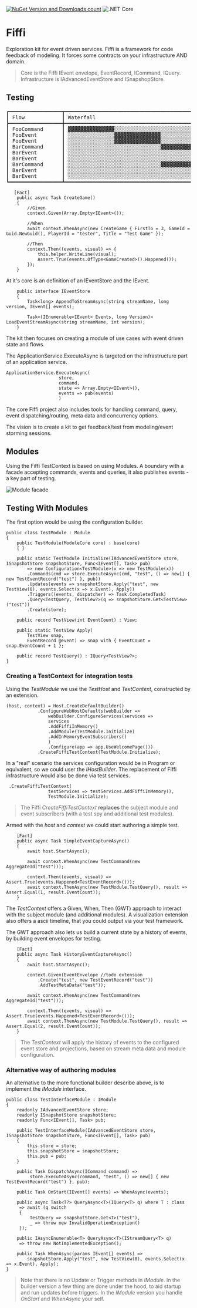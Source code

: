 [![NuGet Version and Downloads count](https://buildstats.info/nuget/Fiffi?includePreReleases=true)](https://www.nuget.org/packages/Fiffi/)
![.NET Core](https://github.com/perokvist/Fiffi/workflows/.NET%20Core/badge.svg)

# Fiffi

Exploration kit for event driven services. Fiffi is a framework for code feedback of modeling. It forces some contracts on your infrastructure AND domain.

> Core is the Fiffi IEvent envelope, EventRecord, ICommand, IQuery. Infrastructure is IAdvancedEventStore and ISnapshopStore.

## Testing

<pre>
┏━━━━━━━━━━━━━━━━━┳━━━━━━━━━━━━━━━━━━━━━━━━━━━━━━━━━━━━━━━━━━━━━━━━━━━━━━━━━━━━━━━━━━━┳━━━━━━┳━━━━━━━━━━━━━━━━━━┓
┃ Flow            ┃ Waterfall                                                         ┃ Time ┃ Aggregate        ┃
┣━━━━━━━━━━━━━━━━━╋━━━━━━━━━━━━━━━━━━━━━━━━━━━━━━━━━━━━━━━━━━━━━━━━━━━━━━━━━━━━━━━━━━━╋━━━━━━╋━━━━━━━━━━━━━━━━━━┫
┃ FooCommand      ┃ ▓▓▓▓▓▓▓▓▓▓▓▓▓▓▓░░░░░░░░░░░░░░░░░░░░░░░░░░░░░░░░░░░░░░░░░░░░░      ┃ 0    ┃ 99a9c841-ebd9-4d ┃
┃ FooEvent        ┃ ░░░░░░░░░░░░░░░▓▓▓▓▓▓▓▓▓▓▓▓▓▓▓░░░░░░░░░░░░░░░░░░░░░░░░░░░░░░      ┃ 1    ┃ 99a9c841-ebd9-4d ┃
┃ FooEvent        ┃ ░░░░░░░░░░░░░░░▓▓▓▓▓▓▓▓▓▓▓▓▓▓▓░░░░░░░░░░░░░░░░░░░░░░░░░░░░░░      ┃ 1    ┃ 4cbcde1d-f12d-42 ┃
┃ BarCommand      ┃ ░░░░░░░░░░░░░░░░░░░░░░░░░░░░░░▓▓▓▓▓▓▓▓▓▓▓▓▓▓▓░░░░░░░░░░░░░░░      ┃ 2    ┃ 5800daa3-a109-4d ┃
┃ BarEvent        ┃ ░░░░░░░░░░░░░░░░░░░░░░░░░░░░░░░░░░░░░░░░░░░░░▓▓▓▓▓▓▓▓▓▓▓▓▓▓▓      ┃ 3    ┃ 5800daa3-a109-4d ┃
┃ BarEvent        ┃ ░░░░░░░░░░░░░░░░░░░░░░░░░░░░░░░░░░░░░░░░░░░░░▓▓▓▓▓▓▓▓▓▓▓▓▓▓▓      ┃ 3    ┃ a5c155cb-3f2d-4a ┃
┃ BarCommand      ┃ ░░░░░░░░░░░░░░░░░░░░░░░░░░░░░░▓▓▓▓▓▓▓▓▓▓▓▓▓▓▓░░░░░░░░░░░░░░░      ┃ 2    ┃ f20ba848-44f1-45 ┃
┃ BarEvent        ┃ ░░░░░░░░░░░░░░░░░░░░░░░░░░░░░░░░░░░░░░░░░░░░░▓▓▓▓▓▓▓▓▓▓▓▓▓▓▓      ┃ 3    ┃ f20ba848-44f1-45 ┃
┃ BarEvent        ┃ ░░░░░░░░░░░░░░░░░░░░░░░░░░░░░░░░░░░░░░░░░░░░░▓▓▓▓▓▓▓▓▓▓▓▓▓▓▓      ┃ 3    ┃ 21e1360f-13af-45 ┃
┗━━━━━━━━━━━━━━━━━┻━━━━━━━━━━━━━━━━━━━━━━━━━━━━━━━━━━━━━━━━━━━━━━━━━━━━━━━━━━━━━━━━━━━┻━━━━━━┻━━━━━━━━━━━━━━━━━━┛
</pre>

       [Fact]
        public async Task CreateGame()
        {
            //Given
            context.Given(Array.Empty<IEvent>());

            //When
            await context.WhenAsync(new CreateGame { FirstTo = 3, GameId = Guid.NewGuid(), PlayerId = "tester", Title = "Test Game" });

            //Then  
            context.Then((events, visual) => {
                this.helper.WriteLine(visual);
                Assert.True(events.OfType<GameCreated>().Happened());
            });
        }

At it's core is an definition of an IEventStore and the IEvent.

```
	public interface IEventStore
	{
		Task<long> AppendToStreamAsync(string streamName, long version, IEvent[] events);

		Task<(IEnumerable<IEvent> Events, long Version)> LoadEventStreamAsync(string streamName, int version);
	}
```

The kit then focuses on creating a module of use cases with event driven state and flows.

The ApplicationService.ExecuteAsync is targeted on the infrastructure part of an application service.

```
ApplicationService.ExecuteAsync(
					store,
					command,
					state => Array.Empty<IEvent>(),
					events => pub(events)
					)
```

The core Fiffi project also includes tools for handling command, query, event dispatching/routing, meta data and concurrency options.

The vision is to create a kit to get feedback/test from modeling/event storming sessions.


## Modules

Using the Fiffi TestContext is based on using Modules. A boundary with a facade accepting commands, events and queries, it also publishes events - a key part of testing. 

![Module facade](assets/module_facade.png)

## Testing With Modules

The first option would be using the configuration builder.

```
public class TestModule : Module
{
    public TestModule(ModuleCore core) : base(core)
    { }

    public static TestModule Initialize(IAdvancedEventStore store, ISnapshotStore snapshotStore, Func<IEvent[], Task> pub)
        => new Configuration<TestModule>(x => new TestModule(x))
        .Commands(cmd => store.ExecuteAsync(cmd, "test", () => new[] { new TestEventRecord("test") }, pub))
        .Updates(events => snapshotStore.Apply("test", new TestView(0), events.Select(x => x.Event), Apply))
        .Triggers((events, dispatcher) => Task.CompletedTask)
        .Query<TestQuery, TestView?>(q => snapshotStore.Get<TestView>("test"))
        .Create(store);

    public record TestView(int EventCount) : View;

    public static TestView Apply(
        TestView snap,
        EventRecord @event) => snap with { EventCount = snap.EventCount + 1 };

    public record TestQuery() : IQuery<TestView?>;
}
```

### Creating a TestContext for integration tests

Using the *TestModule* we use the *TestHost* and *TextContext*, constructed by an extension.

```
(host, context) = Host.CreateDefaultBuilder()
            .ConfigureWebHostDefaults(webBuilder =>
                webBuilder.ConfigureServices(services =>
                services
                .AddFiffiInMemory()
                .AddModule(TestModule.Initialize)
                .AddInMemoryEventSubscribers()
                )
                .Configure(app => app.UseWelcomePage()))
            .CreateFiffiTestContext(TestModule.Initialize);
```

In a "real" scenario the services configuration would be in Program or equivalent, so we could user the *IHostBuilder*. The replacement of Fiffi infrastructure would also be done via test services.

```
 .CreateFiffiTestContext(
                testServices => testServices.AddFiffiInMemory(), 
                TestModule.Initialize);
```

> The Fiffi *CreateFiffiTestContext* **replaces** the subject module and event subscribers (with a test spy and additional test modules). 


Armed with the *host* and *context* we could start authoring a simple test.

```
    [Fact]
    public async Task SimpleEventCaptureAsync()
    {
        await host.StartAsync();

        await context.WhenAsync(new TestCommand(new AggregateId("test")));

        context.Then((events, visual) => Assert.True(events.Happened<TestEventRecord>()));
        await context.ThenAsync(new TestModule.TestQuery(), result => Assert.Equal(1, result.EventCount));
    }
```

The *TestContext* offers a Given, When, Then (GWT) approach to interact with the subject module (and additional modules). A visualization extension also offers a ascii timeline, that you could output via your test framework.

The GWT approach also lets us build a current state by a history of events, by building event envelopes for testing. 

```
    [Fact]
    public async Task HistoryEventCaptureAsync()
    {
        await host.StartAsync();

        context.Given(EventEnvelope //todo extension
            .Create("test", new TestEventRecord("test"))
            .AddTestMetaData("test"));

        await context.WhenAsync(new TestCommand(new AggregateId("test")));

        context.Then((events, visual) => Assert.True(events.Happened<TestEventRecord>()));
        await context.ThenAsync(new TestModule.TestQuery(), result => Assert.Equal(2, result.EventCount));
    }
```
> The *TestContext* will apply the history of events to the configured event store and projections, based on stream meta data and module configuration.

### Alternative way of authoring modules

An alternative to the more functional builder describe above, is to implement the *IModule* interface.

```
public class TestInterfaceModule : IModule
{
    readonly IAdvancedEventStore store;
    readonly ISnapshotStore snapshotStore;
    readonly Func<IEvent[], Task> pub;

    public TestInterfaceModule(IAdvancedEventStore store, ISnapshotStore snapshotStore, Func<IEvent[], Task> pub)
    {
        this.store = store;
        this.snapshotStore = snapshotStore;
        this.pub = pub;
    }

    public Task DispatchAsync(ICommand command) =>
         store.ExecuteAsync(command, "test", () => new[] { new TestEventRecord("test") }, pub);

    public Task OnStart(IEvent[] events) => WhenAsync(events);

    public async Task<T?> QueryAsync<T>(IQuery<T> q) where T : class
     => await (q switch
     {
         TestQuery => snapshotStore.Get<T>("test"),
         _ => throw new InvalidOperationException()
     });

    public IAsyncEnumerable<T> QueryAsync<T>(IStreamQuery<T> q)
     => throw new NotImplementedException();

    public Task WhenAsync(params IEvent[] events) =>
        snapshotStore.Apply("test", new TestView(0), events.Select(x => x.Event), Apply);
}
```

> Note that there is no Update or Trigger methods in *IModule*. In the builder version a few thing are done under the hood, to aid startup and run updates before triggers. In the *IModule* version you handle *OnStart* and *WhenAsync* your self. 